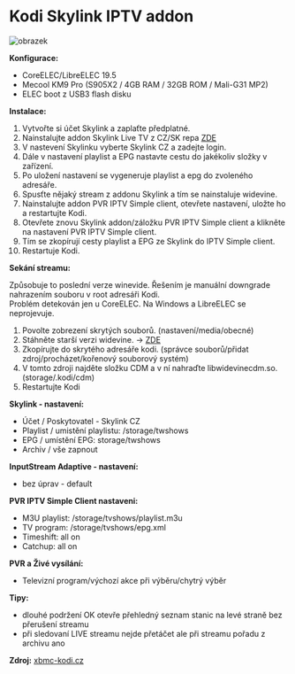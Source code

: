# Kodi Skylink IPTV addon

![obrazek](https://user-images.githubusercontent.com/58307338/158026556-d43929a6-232d-4852-afbb-b99b9cd78115.png)

**Konfigurace:**
- CoreELEC/LibreELEC 19.5
- Mecool KM9 Pro (S905X2 / 4GB RAM / 32GB ROM / Mali-G31 MP2)
- ELEC boot z USB3 flash disku

**Instalace:**

1. Vytvořte si účet Skylink a zaplaťte předplatné.  
2. Nainstalujte addon Skylink Live TV z CZ/SK repa [ZDE](https://kodi-czsk.github.io/repository/)    
3. V nastevení Skylinku vyberte Skylink CZ a zadejte login.  
4. Dále v nastavení playlist a EPG nastavte cestu do jakékoliv složky v zařízení.  
5. Po uložení nastavení se vygeneruje playlist a epg do zvoleného adresáře.  
6. Spusťte nějaký stream z addonu Skylink a tím se nainstaluje widevine.  
7. Nainstalujte addon PVR IPTV Simple client, otevřete nastavení, uložte ho a restartujte Kodi.    
8. Otevřete znovu Skylink addon/záložku PVR IPTV Simple client a klikněte na nastavení PVR IPTV Simple client.  
9. Tím se zkopírují cesty playlist a EPG ze Skylink do IPTV Simple client.  
9. Restartuje Kodi.  
	 
**Sekání streamu:**

Způsobuje to poslední verze winevide. Řešením je manuální downgrade nahrazením souboru v root adresáři Kodi.  
Problém detekován jen u CoreELEC. Na Windows a LibreELEC se neprojevuje.  
 
1. Povolte zobrezení skrytých souborů. (nastavení/media/obecné)  
2. Stáhněte starší verzi widevine. -> [ZDE](https://github.com/peca2345/Kodi-Skylink-addon/raw/main/libwidevinecdm.so)  
3. Zkopírujte do skrytého adresáře kodi. (správce souborů/přidat zdroj/procházet/kořenový souborový systém)  
4. V tomto zdroji najděte složku CDM a v ní nahraďte libwidevinecdm.so. (storage/.kodi/cdm)  
5. Restartujte Kodi  

**Skylink - nastavení:**   
- Účet / Poskytovatel - Skylink CZ    
- Playlist / umistění playlistu: /storage/twshows  
- EPG / umístění EPG: storage/twshows  
- Archiv / vše zapnout  
	
**InputStream Adaptive - nastavení:**  
- bez úprav - default    

**PVR IPTV Simple Client nastaveni:**   
- M3U playlist: /storage/tvshows/playlist.m3u  
- TV program: /storage/tvshows/epg.xml  
- Timeshift: all on  
- Catchup: all on  

**PVR a Živé vysílání:**
- Televizní program/výchozí akce při výběru/chytrý výběr  

**Tipy:**
- dlouhé podržení OK otevře přehledný seznam stanic na levé straně bez přerušení streamu
- při sledovaní LIVE streamu nejde přetáčet ale při streamu pořadu z archivu ano

**Zdroj:**
[xbmc-kodi.cz](https://www.xbmc-kodi.cz/prispevek-skylink-livetv-addon?fbclid=IwAR2LyNlfZMKUy_j3w_AsF4OOx0d-GKXujYZgzn4jzUnHn1rBzdClddwaD3I)  

